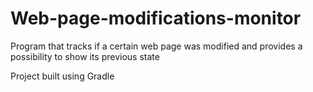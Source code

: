 # Web-page-modifications-monitor
Program that tracks if a certain web page was modified and provides a possibility to show its previous state

Project built using Gradle
